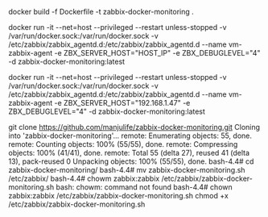 docker build -f Dockerfile -t zabbix-docker-monitoring .

docker run -it --net=host --privileged --restart unless-stopped -v /var/run/docker.sock:/var/run/docker.sock -v /etc/zabbix/zabbix_agentd.d:/etc/zabbix/zabbix_agentd.d --name vm-zabbix-agent -e ZBX_SERVER_HOST="HOST_IP" -e ZBX_DEBUGLEVEL="4" -d zabbix-docker-monitoring:latest


docker run -it --net=host --privileged --restart unless-stopped -v /var/run/docker.sock:/var/run/docker.sock -v /etc/zabbix/zabbix_agentd.d:/etc/zabbix/zabbix_agentd.d --name vm-zabbix-agent -e ZBX_SERVER_HOST="192.168.1.47" -e ZBX_DEBUGLEVEL="4" -d zabbix-docker-monitoring:latest


git clone https://github.com/manjulife/zabbix-docker-monitoring.git
Cloning into 'zabbix-docker-monitoring'...
remote: Enumerating objects: 55, done.
remote: Counting objects: 100% (55/55), done.
remote: Compressing objects: 100% (41/41), done.
remote: Total 55 (delta 27), reused 41 (delta 13), pack-reused 0
Unpacking objects: 100% (55/55), done.
bash-4.4# cd zabbix-docker-monitoring/
bash-4.4# mv zabbix-docker-monitoring.sh /etc/zabbix/
bash-4.4# chowm zabbix:zabbix /etc/zabbix/zabbix-docker-monitoring.sh
bash: chowm: command not found
bash-4.4# chown zabbix:zabbix /etc/zabbix/zabbix-docker-monitoring.sh
chmod +x /etc/zabbix/zabbix-docker-monitoring.sh